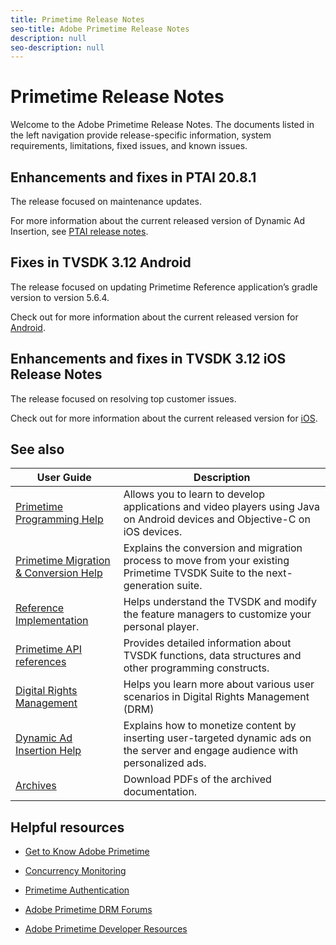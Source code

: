 ```yaml
---
title: Primetime Release Notes
seo-title: Adobe Primetime Release Notes
description: null
seo-description: null
---
```


# Primetime Release Notes

Welcome to the Adobe Primetime Release Notes. The documents listed in the left navigation provide release-specific information, system requirements, limitations, fixed issues, and known issues.

## Enhancements and fixes in PTAI 20.8.1

The release focused on maintenance updates.

For more information about the current released version of Dynamic Ad Insertion, see [PTAI release notes](ptai-20x-release-notes.md).

## Fixes in TVSDK 3.12 Android

The release focused on updating Primetime Reference application’s gradle version to version 5.6.4.

Check out for more information about the current released version for [Android](../release-notes/tvsdk-3x-android.md).

## Enhancements and fixes in TVSDK 3.12 iOS Release Notes

The release focused on resolving top customer issues.

Check out for more information about the current released version for [iOS](../release-notes/tvsdk-3x-ios.md).

## See also

| User Guide | Description |
|--- |--- |
| [Primetime Programming Help](/help/programming/home.md) | Allows you to learn to develop applications and video players using Java on Android devices and Objective-C on iOS devices. |
| [Primetime Migration & Conversion Help](/help/migration-guides/home.md) | Explains the conversion and migration process to move from your existing Primetime TVSDK Suite to the next-generation suite. |
| [Reference Implementation](/help/android-reference-implementation/home.md) | Helps understand the TVSDK and modify the feature managers to customize your personal player. |
| [Primetime API references](/help/reference/api-references.md) | Provides detailed information about TVSDK functions, data structures and other programming constructs. |
| [Digital Rights Management](/help/digital-rights-management/home.md) | Helps you learn more about various user scenarios in Digital Rights Management (DRM) |
| [Dynamic Ad Insertion Help](/help/dynamic-ad-insertion/home.md) | Explains how to monetize content by inserting user-targeted dynamic ads on the server and engage audience with personalized ads. |
| [Archives](https://helpx.adobe.com/primetime/archives.html) | Download PDFs of the archived documentation. |

## Helpful resources

* [Get to Know Adobe Primetime](https://www.adobe.com/in/marketing/primetime.html)

* [Concurrency Monitoring](https://tve.helpdocsonline.com/concurrency-monitoring-introduction)

* [Primetime Authentication](https://tve.helpdocsonline.com/home)

* [Adobe Primetime DRM Forums](https://forums.adobe.com/community/adobe_access)

* [Adobe Primetime Developer Resources](https://www.adobe.com/devnet/primetime.html)
